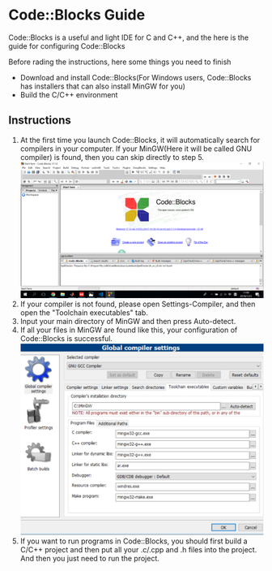 # Code::Blocks Guide  
Code::Blocks is a useful and light IDE for C and C++, and the here is the guide for configuring Code::Blocks  

Before rading the instructions, here some things you need to finish  
+ Download and install Code::Blocks(For Windows users, Code::Blocks has installers that can also install MinGW for you)  
+ Build the C/C++ environment  

## Instructions  
1. At the first time you launch Code::Blocks, it will automatically search for compilers in your computer. If your MinGW(Here it will be called GNU compiler) is found, then you can skip directly to step 5.  
![](pics/1.png)    
2. If your compiler is not found, please open Settings-Compiler, and then open the "Toolchain executables" tab.  
3. Input your main directory of MinGW and then press Auto-detect.
4. If all your files in MinGW are found like this, your configuration of Code::Blocks is successful.  
![](pics/2.png)    
5. If you want to run programs in Code::Blocks, you should first build a C/C++ project and then put all your .c/.cpp and .h files into the project. And then you just need to run the project.